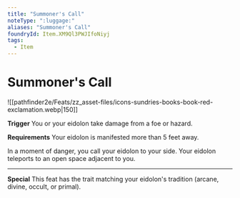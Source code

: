 ```yaml
---
title: "Summoner's Call"
noteType: ":luggage:"
aliases: "Summoner's Call"
foundryId: Item.XM9Ql3PWJIfoNiyj
tags:
  - Item
---
```


# Summoner's Call
![[pathfinder2e/Feats/zz_asset-files/icons-sundries-books-book-red-exclamation.webp|150]]

**Trigger** You or your eidolon take damage from a foe or hazard.

**Requirements** Your eidolon is manifested more than 5 feet away.

In a moment of danger, you call your eidolon to your side. Your eidolon teleports to an open space adjacent to you.

* * *

**Special** This feat has the trait matching your eidolon's tradition (arcane, divine, occult, or primal).
